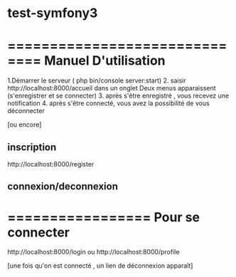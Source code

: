 # test-symfony3

==============================
Manuel D'utilisation
=============================

1.Démarrer le serveur ( php bin/console server:start)
2. saisir http://localhost:8000/accueil dans un onglet
	Deux menus apparaissent (s'enregistrer et se connecter)
3. après s'être enregistré , vous recevez une notification
4. après s'être connecté, vous avez la possibilité de vous déconnecter


[ou encore]


inscription
-----------
http://localhost:8000/register

connexion/deconnexion
---------------------

=================
Pour se connecter
=================

http://localhost:8000/login
ou
http://localhost:8000/profile

[une fois qu'on est connecté , un lien de déconnexion apparaît]
